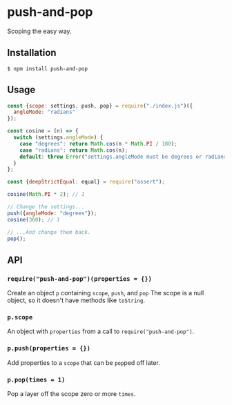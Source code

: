 # push-and-pop
Scoping the easy way.

## Installation
```
$ npm install push-and-pop
```

## Usage
```js
const {scope: settings, push, pop} = require("./index.js")({
  angleMode: "radians"
});

const cosine = (n) => {
  switch (settings.angleMode) {
    case "degrees": return Math.cos(n * Math.PI / 180);
    case "radians": return Math.cos(n);
    default: throw Error("settings.angleMode must be degrees or radians");
  }
};

const {deepStrictEqual: equal} = require("assert");

cosine(Math.PI * 2); // 1

// Change the settings...
push({angleMode: "degrees"});
cosine(360); // 1

// ...And change them back.
pop();
```

## API

### `require("push-and-pop")(properties = {})`
Create an object `p` containing `scope`, `push`, and `pop` The scope is a null object, so it doesn't have methods like `toString`.

### `p.scope`
An object with `properties` from a call to `require("push-and-pop")`.

### `p.push(properties = {})`
Add properties to a `scope` that can be `pop`ped off later.

### `p.pop(times = 1)`
Pop a layer off the scope zero or more `times`.